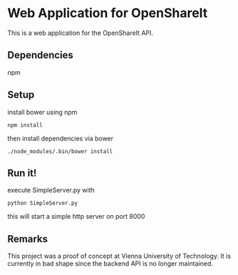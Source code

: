 # Web Application for OpenShareIt

This is a web application for the OpenShareIt API.


## Dependencies

npm

## Setup

install bower using npm

```
npm install
```

then install dependencies via bower

```
./node_modules/.bin/bower install
```

## Run it!

execute SimpleServer.py with

```
python SimpleServer.py
```

this will start a simple http server on port 8000

## Remarks

This project was a proof of concept at Vienna University of Technology.
It is currently in bad shape since the backend API is no longer maintained.


